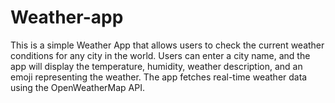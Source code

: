 # Weather-app

This is a simple Weather App that allows users to check the current weather conditions for any city in the world. Users can enter a city name, and the app will display the temperature, humidity, weather description, and an emoji representing the weather. The app fetches real-time weather data using the OpenWeatherMap API.